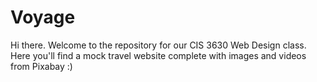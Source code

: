 # Voyage
Hi there. Welcome to the repository for our CIS 3630 Web Design class. Here you'll find a mock travel website complete with images and videos from Pixabay :)
